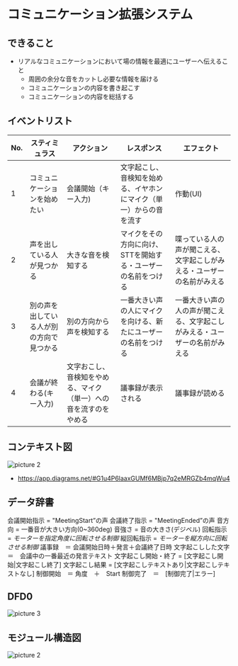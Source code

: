 # コミュニケーション拡張システム
## できること
- リアルなコミュニケーションにおいて場の情報を最適にユーザーへ伝えること
    - 周囲の余分な音をカットし必要な情報を届ける
    - コミュニケーションの内容を書き起こす
    - コミュニケーションの内容を総括する
## イベントリスト
|No.|スティミュラス|アクション|レスポンス|エフェクト|
|----|----|----|----|----|
|1|コミュニケーションを始めたい|会議開始（キー入力)|文字起こし、音検知を始める、イヤホンにマイク（単一）からの音を流す|作動(UI)|システムが起動する、イヤホンから音が流れ始める|
|2|声を出している人が見つかる|大きな音を検知する|マイクをその方向に向け、STTを開始する・ユーザーの名前をつける|喋っている人の声が聞こえる、文字起こしがみえる・ユーザーの名前がみえる|
|3|別の声を出している人が別の方向で見つかる|別の方向から声を検知する|一番大きい声の人にマイクを向ける、新たにユーザーの名前をつける|一番大きい声の人の声が聞こえる、文字起こしがみえる・ユーザーの名前がみえる|
|4|会議が終わる(キー入力)|文字おこし、音検知をやめる、マイク（単一）への音を流すのをやめる|議事録が表示される|議事録が読める|


## コンテキスト図
![picture 2](../images/f350affe5748fadb673133716738dd0da2269e79074696240b9d063d8f5faa3c.png)  
- https://app.diagrams.net/#G1u4P6laaxGUMf6MBjp7q2eMRGZb4mqWu4

## データ辞書

会議開始指示 = "MeetingStart”の声
会議終了指示 = "MeetingEnded”の声
音方向 = 一番音が大きい方向(0~360deg)
音強さ = 音の大きさ(デジベル)
回転指示 = *モーターを指定角度に回転させる制御*
縦回転指示 = *モーターを縦方向に回転させる制御*
議事録　＝ 会議開始日時＋発言＋会議終了日時
文字起こしした文字　＝　会議中の一番最近の発言テキスト
文字起こし開始・終了 = [文字起こし開始|文字起こし終了]
文字起こし結果 = [文字起こしテキストあり|文字起こしテキストなし]
制御開始　＝ 角度　＋　Start
制御完了　＝　[制御完了|エラー]

## DFD0
![picture 3](../images/557363eff41e59e43228f683497dbcdc870e098ee3f525816f1d8fe084f616b1.png)  


## モジュール構造図

![picture 2](../images/961a8f0202df8ca79654e9be1578227a4a26873fff42d75950da059a7c6d6e13.png)  

